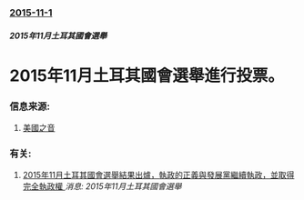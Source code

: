 ### [2015-11-1](/news/2015/11/1/index.md)

##### 2015年11月土耳其國會選舉
# 2015年11月土耳其國會選舉進行投票。 




### 信息来源:

1. [美國之音](http://www.voachinese.com/content/turkey-election-20151101/3031688.html)

### 有关:

1. [2015年11月土耳其國會選舉結果出爐，執政的正義與發展黨繼續執政，並取得完全執政權 ](/news/2015/11/1/2015年11月土耳其國會選舉結果出爐-執政的正義與發展黨繼續執政-並取得完全執政權.md) _消息: 2015年11月土耳其國會選舉_
